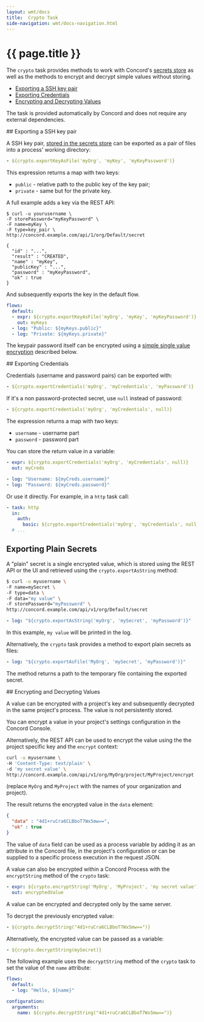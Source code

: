 ```yaml
---
layout: wmt/docs
title:  Crypto Task
side-navigation: wmt/docs-navigation.html
---
```


# {{ page.title }}

The `crypto` task provides methods to work with Concord's
[secrets store](../api/secret.html) as well as the methods to encrypt and
decrypt simple values without storing.

- [Exporting a SSH key pair](#ssh-key)
- [Exporting Credentials](#credentials)
- [Encrypting and Decrypting Values](#encrypting)
  
The task is provided automatically by Concord and does not
require any external dependencies.

<a name="ssh-key"/>
## Exporting a SSH key pair

A SSH key pair, [stored in the secrets store](../api/secret.html) can
be exported as a pair of files into a process' working directory:

```yaml
- ${crypto.exportKeyAsFile('myOrg', 'myKey', 'myKeyPassword')}
```

This expression returns a map with two keys:
- `public` - relative path to the public key of the key pair;
- `private` - same but for the private key.

A full example adds a key via the REST API:

```
$ curl -u yourusername \
-F storePassword="myKeyPassword" \
-F name=myKey \
-F type=key_pair \
http://concord.example.com/api/1/org/Default/secret

{
  "id" : "...",
  "result" : "CREATED",
  "name" : "myKey",
  "publicKey" : "...",
  "password" : "myKeyPassword",
  "ok" : true
}
```

And subsequently exports the key in the default flow.

```yaml
flows:
  default:
  - expr: ${crypto.exportKeyAsFile('myOrg', 'myKey', 'myKeyPassword')}
    out: myKeys
  - log: "Public: ${myKeys.public}"
  - log: "Private: ${myKeys.private}"
```

The keypair password itself can be encrypted using a 
[simple single value encryption](#encrypting) described below.

<a name="credentials"/>
## Exporting Credentials

Credentials (username and password pairs) can be exported with:

```yaml
- ${crypto.exportCredentials('myOrg', 'myCredentials', 'myPassword')}
```

If it's a non password-protected secret, use `null` instead of password:
```yaml
- ${crypto.exportCredentials('myOrg', 'myCredentials', null)}
```

The expression returns a map with two keys:
- `username` - username part
- `password` - password part

You can store the return value in a variable:
```yaml
- expr: ${crypto.exportCredentials('myOrg', 'myCredentials', null)}
  out: myCreds

- log: "Username: ${myCreds.username}"
- log: "Password: ${myCreds.password}"
```

Or use it directly. For example, in a `http` task call:
```yaml
- task: http
  in:
    auth:
      basic: ${crypto.exportCredentials('myOrg', 'myCredentials', null)}
  # ...
```

<a name="plain"/>

## Exporting Plain Secrets

A "plain" secret is a single encrypted value, which is stored using
the REST API or the UI and retrieved using the
`crypto.exportAsString` method:
    
```bash
$ curl -u myusername \
-F name=mySecret \
-F type=data \
-F data="my value" \
-F storePassword="myPassword" \
http://concord.example.com/api/v1/org/Default/secret
```

```yaml
- log: "${crypto.exportAsString('myOrg', 'mySecret', 'myPassword')}"
```

In this example, `my value` will be printed in the log.

Alternatively, the `crypto` task provides a method to export plain secrets as files:
```yaml
- log: "${crypto.exportAsFile('MyOrg', 'mySecret', 'myPassword')}"
```

The method returns a path to the temporary file containing the
exported secret.

<a name="encrypting"/>
## Encrypting and Decrypting Values

A value can be encrypted with a project's key and subsequently
decrypted in the same project's process. The value is not persistently stored.

You can encrypt a value in your project's settings configuration in the
Concord Console.

Alternatively, the REST API can be used to encrypt the value using the the project specific key
and the `encrypt` context:

```bash
curl -u myusername \
-H 'Content-Type: text/plain' \
-d 'my secret value' \
http://concord.example.com/api/v1/org/MyOrg/project/MyProject/encrypt
```

(replace `MyOrg` and `MyProject` with the names of your organization and project).

The result returns the encrypted value in the `data` element:

```json
{
  "data" : "4d1+ruCra6CLBboT7Wx5mw==",
  "ok" : true
}
```

The value of `data` field can be used as a process variable by adding it as an
attribute in the Concord file, in the project's configuration or can be supplied 
to a specific process execution in the  request JSON.

A value can also be encrypted within a Concord Process with the `encryptString`
method of the `crypto` task:

```yaml
- expr: ${crypto.encryptString('MyOrg', 'MyProject', 'my secret value')}
  out: encryptedValue
```

A value can be encrypted and decrypted only by the same server.

To decrypt the previously encrypted value:

```yaml
- ${crypto.decryptString("4d1+ruCra6CLBboT7Wx5mw==")}
```

Alternatively, the encrypted value can be passed as a variable:

```yaml
- ${crypto.decryptString(mySecret)}
```

The following example uses the `decryptString` method of the `crypto` task to set
the value of the `name` attribute: 

```yaml
flows:
  default:
  - log: "Hello, ${name}"

configuration:
  arguments:
    name: ${crypto.decryptString("4d1+ruCra6CLBboT7Wx5mw==")}
```
